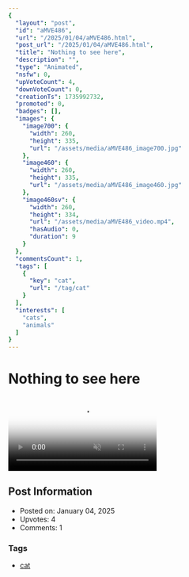 ```yaml
---
{
  "layout": "post",
  "id": "aMVE486",
  "url": "/2025/01/04/aMVE486.html",
  "post_url": "/2025/01/04/aMVE486.html",
  "title": "Nothing to see here",
  "description": "",
  "type": "Animated",
  "nsfw": 0,
  "upVoteCount": 4,
  "downVoteCount": 0,
  "creationTs": 1735992732,
  "promoted": 0,
  "badges": [],
  "images": {
    "image700": {
      "width": 260,
      "height": 335,
      "url": "/assets/media/aMVE486_image700.jpg"
    },
    "image460": {
      "width": 260,
      "height": 335,
      "url": "/assets/media/aMVE486_image460.jpg"
    },
    "image460sv": {
      "width": 260,
      "height": 334,
      "url": "/assets/media/aMVE486_video.mp4",
      "hasAudio": 0,
      "duration": 9
    }
  },
  "commentsCount": 1,
  "tags": [
    {
      "key": "cat",
      "url": "/tag/cat"
    }
  ],
  "interests": [
    "cats",
    "animals"
  ]
}
---
```


# Nothing to see here

<video controls playsinline loop muted poster="/assets/media/aMVE486_image460.jpg">
  <source src="/assets/media/aMVE486_video.mp4" type="video/mp4">
  Your browser does not support the video tag.
</video>

## Post Information

- Posted on: January 04, 2025
- Upvotes: 4
- Comments: 1

### Tags

- [cat](/tag/cat)
